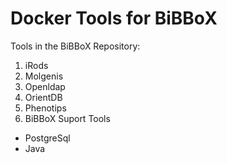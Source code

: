 # Docker Tools for BiBBoX

Tools in the BiBBoX Repository:

1. iRods
2. Molgenis
3. Openldap
4. OrientDB
5. Phenotips
6. BiBBoX Suport Tools
  * PostgreSql
  * Java

